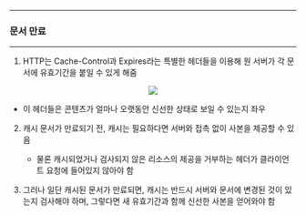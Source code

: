 -----
### 문서 만료
-----
1. HTTP는 Cache-Control과 Expires라는 특별한 헤더들을 이용해 원 서버가 각 문서에 유효기간을 붙일 수 있게 해줌
<div align="center">
<img src="https://github.com/user-attachments/assets/dbaaee99-34d3-4b86-a254-2d36c4d05573">
</div>

  - 이 헤더들은 콘텐츠가 얼마나 오랫동안 신선한 상태로 보일 수 있는지 좌우

2. 캐시 문서가 만료되기 전, 캐시는 필요하다면 서버와 접촉 없이 사본을 제공할 수 있음
   - 물론 캐시되었거나 검사되지 않은 리소스의 제공을 거부하는 헤더가 클라이언트 요청에 들어있지 않아야 함

3. 그러나 일단 캐시된 문서가 만료되면, 캐시는 반드시 서버와 문서에 변경된 것이 있는지 검사해야 하며, 그렇다면 새 유효기간과 함께 신선한 사본을 얻어와야 함
